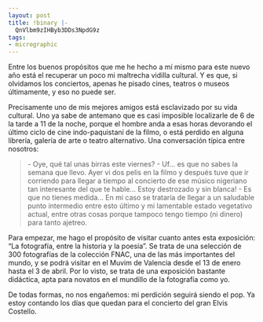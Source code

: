 ```yaml
---
layout: post
title: !binary |-
  QnVlbm9zIHByb3DDs3NpdG9z
tags:
- micrographic
---
```

Entre los buenos propósitos que me he hecho a mí mismo para este nuevo año está el recuperar un poco mi maltrecha vidilla cultural. Y es que, si olvidamos los conciertos, apenas he pisado cines, teatros o museos últimamente, y eso no puede ser.

Precisamente uno de mis mejores amigos está esclavizado por su vida cultural. Uno ya sabe de antemano que es casi imposible localizarle de 6 de la tarde a 11 de la noche, porque el hombre anda a esas horas devorando el último ciclo de cine indo-paquistaní de la filmo, o está perdido en alguna librería, galería de arte o teatro alternativo. Una conversación típica entre nosotros:

<blockquote>- Oye, qué tal unas birras este viernes?
- Uf… es que no sabes la semana que llevo. Ayer vi dos pelis en la filmo y después tuve que ir corriendo para llegar a tiempo al concierto de ese músico nigeriano tan interesante del que te hable… Estoy destrozado y sin blanca!
- Es que no tienes medida…
En mi caso se trataría de llegar a un saludable punto intermedio entre esto último y mi lamentable estado vegetativo actual, entre otras cosas porque tampoco tengo tiempo (ni dinero) para tanto ajetreo.</blockquote>

Para empezar, me hago el propósito de visitar cuanto antes esta exposición: “La fotografía, entre la historia y la poesía”. Se trata de una selección de 300 fotografías de la colección FNAC, una de las más importantes del mundo, y se podrá visitar en el Muvim de Valencia desde el 13 de enero hasta el 3 de abril. Por lo visto, se trata de una exposición bastante didáctica, apta para novatos en el mundillo de la fotografía como yo.

De todas formas, no nos engañemos: mi perdición seguirá siendo el pop. Ya estoy contando los días que quedan para el concierto del gran Elvis Costello.
